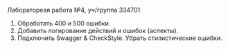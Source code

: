 Лаборатореая работа №4, уч/группа 334701

1. Обработать 400 и 500 ошибки.
 2. Добавить логирование действий и ошибок (аспекты).
 3. Подключить Swagger & CheckStyle. Убрать стилистические ошибки.
